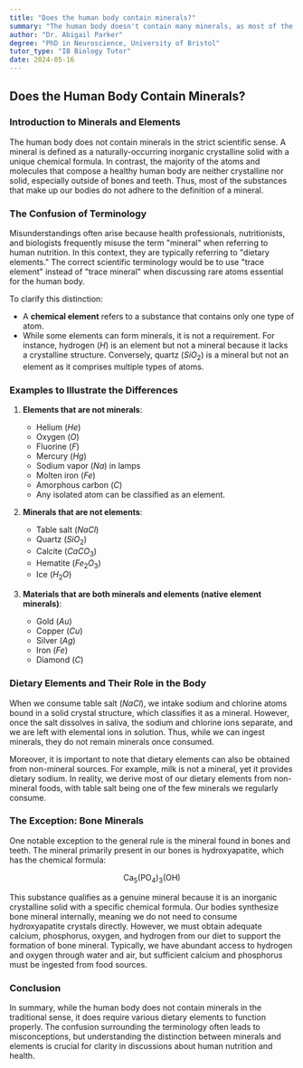 ```yaml
---
title: "Does the human body contain minerals?"
summary: "The human body doesn't contain many minerals, as most of the molecules aren't crystalline solids. However, dietary elements are essential and some minerals like hydroxyapatite in bones are exceptions.  You can get these elements from non-mineral sources, but bone health requires calcium and phosphorus from food."
author: "Dr. Abigail Parker"
degree: "PhD in Neuroscience, University of Bristol"
tutor_type: "IB Biology Tutor"
date: 2024-05-16
---
```


## Does the Human Body Contain Minerals?

### Introduction to Minerals and Elements

The human body does not contain minerals in the strict scientific sense. A mineral is defined as a naturally-occurring inorganic crystalline solid with a unique chemical formula. In contrast, the majority of the atoms and molecules that compose a healthy human body are neither crystalline nor solid, especially outside of bones and teeth. Thus, most of the substances that make up our bodies do not adhere to the definition of a mineral.

### The Confusion of Terminology

Misunderstandings often arise because health professionals, nutritionists, and biologists frequently misuse the term "mineral" when referring to human nutrition. In this context, they are typically referring to "dietary elements." The correct scientific terminology would be to use "trace element" instead of "trace mineral" when discussing rare atoms essential for the human body. 

To clarify this distinction:
- A **chemical element** refers to a substance that contains only one type of atom. 
- While some elements can form minerals, it is not a requirement. For instance, hydrogen ($H$) is an element but not a mineral because it lacks a crystalline structure. Conversely, quartz ($SiO_2$) is a mineral but not an element as it comprises multiple types of atoms.

### Examples to Illustrate the Differences

1. **Elements that are not minerals**:
   - Helium ($He$)
   - Oxygen ($O$)
   - Fluorine ($F$)
   - Mercury ($Hg$)
   - Sodium vapor ($Na$) in lamps
   - Molten iron ($Fe$)
   - Amorphous carbon ($C$)
   - Any isolated atom can be classified as an element.

2. **Minerals that are not elements**:
   - Table salt ($NaCl$)
   - Quartz ($SiO_2$)
   - Calcite ($CaCO_3$)
   - Hematite ($Fe_2O_3$)
   - Ice ($H_2O$)

3. **Materials that are both minerals and elements (native element minerals)**:
   - Gold ($Au$)
   - Copper ($Cu$)
   - Silver ($Ag$)
   - Iron ($Fe$)
   - Diamond ($C$)

### Dietary Elements and Their Role in the Body

When we consume table salt ($NaCl$), we intake sodium and chlorine atoms bound in a solid crystal structure, which classifies it as a mineral. However, once the salt dissolves in saliva, the sodium and chlorine ions separate, and we are left with elemental ions in solution. Thus, while we can ingest minerals, they do not remain minerals once consumed.

Moreover, it is important to note that dietary elements can also be obtained from non-mineral sources. For example, milk is not a mineral, yet it provides dietary sodium. In reality, we derive most of our dietary elements from non-mineral foods, with table salt being one of the few minerals we regularly consume.

### The Exception: Bone Minerals

One notable exception to the general rule is the mineral found in bones and teeth. The mineral primarily present in our bones is hydroxyapatite, which has the chemical formula:

$$
\text{Ca}_5(\text{PO}_4)_3(\text{OH})
$$

This substance qualifies as a genuine mineral because it is an inorganic crystalline solid with a specific chemical formula. Our bodies synthesize bone mineral internally, meaning we do not need to consume hydroxyapatite crystals directly. However, we must obtain adequate calcium, phosphorus, oxygen, and hydrogen from our diet to support the formation of bone mineral. Typically, we have abundant access to hydrogen and oxygen through water and air, but sufficient calcium and phosphorus must be ingested from food sources.

### Conclusion

In summary, while the human body does not contain minerals in the traditional sense, it does require various dietary elements to function properly. The confusion surrounding the terminology often leads to misconceptions, but understanding the distinction between minerals and elements is crucial for clarity in discussions about human nutrition and health.
    